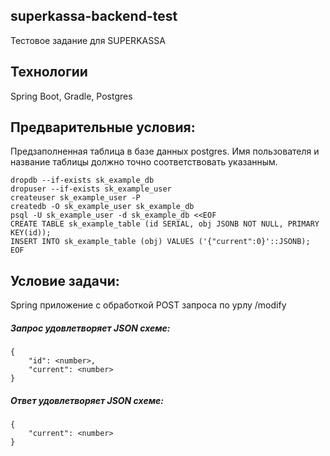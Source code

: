 ## superkassa-backend-test
Тестовое задание для SUPERKASSA

## Технологии
Spring Boot, Gradle, Postgres

## Предварительные условия:
Предзаполненная таблица в базе данных postgres. 
Имя пользователя и название таблицы должно точно соответствовать указанным.

    dropdb --if-exists sk_example_db
    dropuser --if-exists sk_example_user
    createuser sk_example_user -P
    createdb -O sk_example_user sk_example_db
    psql -U sk_example_user -d sk_example_db <<EOF
    CREATE TABLE sk_example_table (id SERIAL, obj JSONB NOT NULL, PRIMARY KEY(id));
    INSERT INTO sk_example_table (obj) VALUES ('{"current":0}'::JSONB);
    EOF

## Условие задачи:
Spring приложение с обработкой POST запроса по урлу /modify

##### Запрос удовлетворяет JSON схеме:
```
{
    "id": <number>,
    "current": <number>
}
```

##### Ответ удовлетворяет JSON схеме:
```
{
    "current": <number>
}
```
